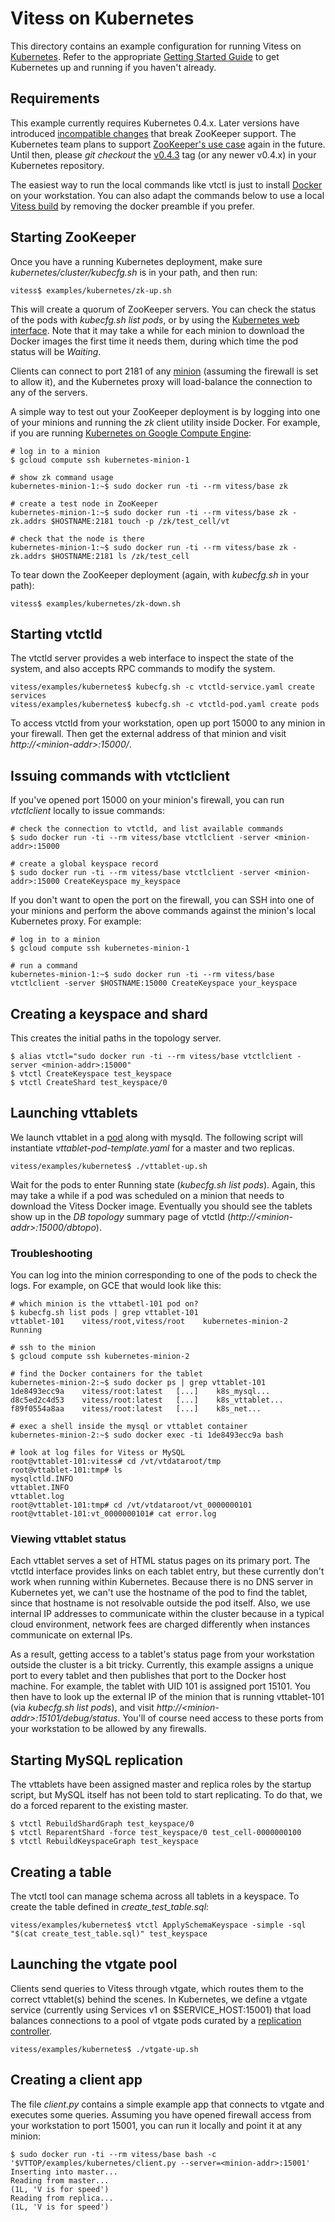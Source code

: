 # Vitess on Kubernetes

This directory contains an example configuration for running Vitess on
[Kubernetes](https://github.com/GoogleCloudPlatform/kubernetes/). Refer to the
appropriate [Getting Started Guide](https://github.com/GoogleCloudPlatform/kubernetes/#contents)
to get Kubernetes up and running if you haven't already.

## Requirements

This example currently requires Kubernetes 0.4.x.
Later versions have introduced
[incompatible changes](https://groups.google.com/forum/#!topic/kubernetes-announce/idiwm36dN-g)
that break ZooKeeper support. The Kubernetes team plans to support
[ZooKeeper's use case](https://github.com/GoogleCloudPlatform/kubernetes/issues/1802)
again in the future. Until then, please *git checkout* the
[v0.4.3](https://github.com/GoogleCloudPlatform/kubernetes/tree/v0.4.3)
tag (or any newer v0.4.x) in your Kubernetes repository.

The easiest way to run the local commands like vtctl is just to install
[Docker](https://www.docker.com/)
on your workstation. You can also adapt the commands below to use a local
[Vitess build](https://github.com/youtube/vitess/blob/master/doc/GettingStarted.md)
by removing the docker preamble if you prefer.

## Starting ZooKeeper

Once you have a running Kubernetes deployment, make sure
*kubernetes/cluster/kubecfg.sh* is in your path, and then run:

```
vitess$ examples/kubernetes/zk-up.sh
```

This will create a quorum of ZooKeeper servers. You can check the status of the
pods with *kubecfg.sh list pods*, or by using the
[Kubernetes web interface](https://github.com/GoogleCloudPlatform/kubernetes/blob/master/docs/ux.md).
Note that it may take a while for each minion to download the Docker images the
first time it needs them, during which time the pod status will be *Waiting*.

Clients can connect to port 2181 of any
[minion](https://github.com/GoogleCloudPlatform/kubernetes/blob/master/DESIGN.md#cluster-architecture)
(assuming the firewall is set to allow it), and the Kubernetes proxy will
load-balance the connection to any of the servers.

A simple way to test out your ZooKeeper deployment is by logging into one of
your minions and running the *zk* client utility inside Docker. For example, if
you are running [Kubernetes on Google Compute Engine](https://github.com/GoogleCloudPlatform/kubernetes/blob/master/docs/getting-started-guides/gce.md):

```
# log in to a minion
$ gcloud compute ssh kubernetes-minion-1

# show zk command usage
kubernetes-minion-1:~$ sudo docker run -ti --rm vitess/base zk

# create a test node in ZooKeeper
kubernetes-minion-1:~$ sudo docker run -ti --rm vitess/base zk -zk.addrs $HOSTNAME:2181 touch -p /zk/test_cell/vt

# check that the node is there
kubernetes-minion-1:~$ sudo docker run -ti --rm vitess/base zk -zk.addrs $HOSTNAME:2181 ls /zk/test_cell
```

To tear down the ZooKeeper deployment (again, with *kubecfg.sh* in your path):

```
vitess$ examples/kubernetes/zk-down.sh
```

## Starting vtctld

The vtctld server provides a web interface to inspect the state of the system,
and also accepts RPC commands to modify the system.

```
vitess/examples/kubernetes$ kubecfg.sh -c vtctld-service.yaml create services
vitess/examples/kubernetes$ kubecfg.sh -c vtctld-pod.yaml create pods
```

To access vtctld from your workstation, open up port 15000 to any minion in your
firewall. Then get the external address of that minion and visit *http://&lt;minion-addr&gt;:15000/*.

## Issuing commands with vtctlclient

If you've opened port 15000 on your minion's firewall, you can run *vtctlclient*
locally to issue commands:

```
# check the connection to vtctld, and list available commands
$ sudo docker run -ti --rm vitess/base vtctlclient -server <minion-addr>:15000

# create a global keyspace record
$ sudo docker run -ti --rm vitess/base vtctlclient -server <minion-addr>:15000 CreateKeyspace my_keyspace
```

If you don't want to open the port on the firewall, you can SSH into one of your
minions and perform the above commands against the minion's local Kubernetes proxy.
For example:

```
# log in to a minion
$ gcloud compute ssh kubernetes-minion-1

# run a command
kubernetes-minion-1:~$ sudo docker run -ti --rm vitess/base vtctlclient -server $HOSTNAME:15000 CreateKeyspace your_keyspace
```

## Creating a keyspace and shard

This creates the initial paths in the topology server.

```
$ alias vtctl="sudo docker run -ti --rm vitess/base vtctlclient -server <minion-addr>:15000"
$ vtctl CreateKeyspace test_keyspace
$ vtctl CreateShard test_keyspace/0
```

## Launching vttablets

We launch vttablet in a
[pod](https://github.com/GoogleCloudPlatform/kubernetes/blob/master/docs/pods.md)
along with mysqld. The following script will instantiate *vttablet-pod-template.yaml*
for a master and two replicas.

```
vitess/examples/kubernetes$ ./vttablet-up.sh
```

Wait for the pods to enter Running state (*kubecfg.sh list pods*).
Again, this may take a while if a pod was scheduled on a minion that needs to
download the Vitess Docker image. Eventually you should see the tablets show up
in the *DB topology* summary page of vtctld (*http://&lt;minion-addr&gt;:15000/dbtopo*).

### Troubleshooting

You can log into the minion corresponding to one of the pods to check the logs.
For example, on GCE that would look like this:

```
# which minion is the vttabetl-101 pod on?
$ kubecfg.sh list pods | grep vttablet-101
vttablet-101    vitess/root,vitess/root    kubernetes-minion-2    Running

# ssh to the minion
$ gcloud compute ssh kubernetes-minion-2

# find the Docker containers for the tablet
kubernetes-minion-2:~$ sudo docker ps | grep vttablet-101
1de8493ecc9a    vitess/root:latest   [...]    k8s_mysql...
d8c5ed2c4d53    vitess/root:latest   [...]    k8s_vttablet...
f89f0554a8aa    vitess/root:latest   [...]    k8s_net...

# exec a shell inside the mysql or vttablet container
kubernetes-minion-2:~$ sudo docker exec -ti 1de8493ecc9a bash

# look at log files for Vitess or MySQL
root@vttablet-101:vitess# cd /vt/vtdataroot/tmp
root@vttablet-101:tmp# ls
mysqlctld.INFO
vttablet.INFO
vttablet.log
root@vttablet-101:tmp# cd /vt/vtdataroot/vt_0000000101
root@vttablet-101:vt_0000000101# cat error.log
```

### Viewing vttablet status

Each vttablet serves a set of HTML status pages on its primary port.
The vtctld interface provides links on each tablet entry, but these currently
don't work when running within Kubernetes. Because there is no DNS server in
Kubernetes yet, we can't use the hostname of the pod to find the tablet, since
that hostname is not resolvable outside the pod itself. Also, we use internal
IP addresses to communicate within the cluster because in a typical cloud
environment, network fees are charged differently when instances communicate
on external IPs.

As a result, getting access to a tablet's status page from your workstation
outside the cluster is a bit tricky. Currently, this example assigns a unique
port to every tablet and then publishes that port to the Docker host machine.
For example, the tablet with UID 101 is assigned port 15101. You then have to
look up the external IP of the minion that is running vttablet-101
(via *kubecfg.sh list pods*), and visit
*http://&lt;minion-addr&gt;:15101/debug/status*. You'll of course need access
to these ports from your workstation to be allowed by any firewalls.

## Starting MySQL replication

The vttablets have been assigned master and replica roles by the startup
script, but MySQL itself has not been told to start replicating.
To do that, we do a forced reparent to the existing master.

```
$ vtctl RebuildShardGraph test_keyspace/0
$ vtctl ReparentShard -force test_keyspace/0 test_cell-0000000100
$ vtctl RebuildKeyspaceGraph test_keyspace
```

## Creating a table

The vtctl tool can manage schema across all tablets in a keyspace.
To create the table defined in *create_test_table.sql*:

```
vitess/examples/kubernetes$ vtctl ApplySchemaKeyspace -simple -sql "$(cat create_test_table.sql)" test_keyspace
```

## Launching the vtgate pool

Clients send queries to Vitess through vtgate, which routes them to the
correct vttablet(s) behind the scenes. In Kubernetes, we define a vtgate
service (currently using Services v1 on $SERVICE_HOST:15001) that load
balances connections to a pool of vtgate pods curated by a
[replication controller](https://github.com/GoogleCloudPlatform/kubernetes/blob/master/docs/replication-controller.md).

```
vitess/examples/kubernetes$ ./vtgate-up.sh
```

## Creating a client app

The file *client.py* contains a simple example app that connects to vtgate
and executes some queries. Assuming you have opened firewall access from
your workstation to port 15001, you can run it locally and point it at any
minion:

```
$ sudo docker run -ti --rm vitess/base bash -c '$VTTOP/examples/kubernetes/client.py --server=<minion-addr>:15001'
Inserting into master...
Reading from master...
(1L, 'V is for speed')
Reading from replica...
(1L, 'V is for speed')
```
